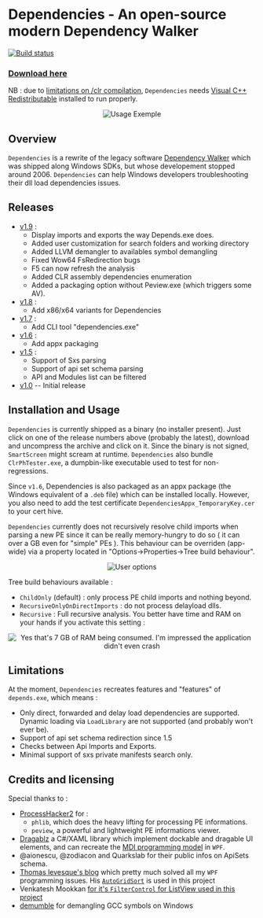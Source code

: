 # Dependencies - An open-source modern Dependency Walker
[![Build status](https://ci.appveyor.com/api/projects/status/wtr5v8ksndbkkqxg?svg=true)](https://ci.appveyor.com/project/lucasg/dependencies)

### [Download here](https://github.com/lucasg/Dependencies/releases/download/v1.9/Dependencies_x64_Release.zip)

NB : due to [limitations on /clr compilation](https://msdn.microsoft.com/en-us/library/ffkc918h.aspx), `Dependencies` needs [Visual C++  Redistributable](https://support.microsoft.com/en-us/help/2977003/the-latest-supported-visual-c-downloads) installed to run properly.

<p align="center">
<img alt="Usage Exemple" src="screenshots/UsageExemple.gif"/>
</p>


## Overview
`Dependencies` is a rewrite of the legacy software [Dependency Walker](http://www.dependencywalker.com/) which was shipped along Windows SDKs, but whose developement stopped around 2006.
`Dependencies` can help Windows developers troubleshooting their dll load dependencies issues.

## Releases
* [v1.9](https://github.com/lucasg/Dependencies/releases/download/v1.9/Dependencies_x64_Release.zip) :
	* Display imports and exports the way Depends.exe does.
	* Added user customization for search folders and working directory
	* Added LLVM demangler to availables symbol demangling
	* Fixed Wow64 FsRedirection bugs
	* F5 can now refresh the analysis
	* Added CLR assembly dependencies enumeration
	* Added a packaging option without Peview.exe (which triggers some AV).
* [v1.8](https://github.com/lucasg/Dependencies/releases/download/v1.8/Dependencies_x64_Release.zip) :
	* Add x86/x64 variants for Dependencies
* [v1.7](https://github.com/lucasg/Dependencies/releases/download/v1.7/Dependencies.zip) :
	* Add CLI tool "dependencies.exe"
* [v1.6](https://github.com/lucasg/Dependencies/releases/download/v1.6/Dependencies.zip) :
	* Add appx packaging
* [v1.5](https://github.com/lucasg/Dependencies/releases/download/v1.5/Dependencies.zip) :
	* Support of Sxs parsing
	* Support of api set schema parsing
	* API and Modules list can be filtered
* [v1.0](https://github.com/lucasg/Dependencies/releases/download/v1.0/Dependencies.zip) -- Initial release


## Installation and Usage

`Dependencies` is currently shipped as a binary (no installer present). Just click on one of the release numbers above (probably the latest), download and uncompress the archive and click on it.
Since the binary is not signed, `SmartScreen` might scream at runtime. `Dependencies` also bundle `ClrPhTester.exe`, a dumpbin-like executable used to test for non-regressions.

Since `v1.6`, Dependencies is also packaged as an appx package (the Windows equivalent of a `.deb` file) which can be installed locally. However, you also need to add the test certificate `DependenciesAppx_TemporaryKey.cer` to your cert hive.

`Dependencies` currently does not recursively resolve child imports when parsing a new PE since it can be really memory-hungry to do so ( it can over a GB even for "simple" PEs ). This behaviour can be overriden (app-wide) via a property located in "Options->Properties->Tree build behaviour".

<p align="center">
<img alt="User options" src="screenshots/UserOptions.png"/>
</p>

Tree build behaviours available :

* `ChildOnly` (default) : only process PE child imports and nothing beyond.
* `RecursiveOnlyOnDirectImports`  : do not process delayload dlls.
* `Recursive` : Full recursive analysis. You better have time and RAM on your hands if you activate this setting :

<p align="center">
<img alt="Yes that's 7 GB of RAM being consumed. I'm impressed the application didn't even crash" src="screenshots/RamEater.PNG"/>
</p>


## Limitations

At the moment, `Dependencies` recreates features and "features" of `depends.exe`, which means :

* Only direct, forwarded and delay load dependencies are supported. Dynamic loading via `LoadLibrary` are not supported (and probably won't ever be).
* Support of api set schema redirection since 1.5
* Checks between Api Imports and Exports. 
* Minimal support of sxs private manifests search only.


## Credits and licensing

Special thanks to :

* [ProcessHacker2](https://github.com/processhacker2/processhacker) for :
  * `phlib`, which does the heavy lifting for processing PE informations.
  * `peview`, a powerful and lightweight PE informations viewer.
* [Dragablz](https://github.com/ButchersBoy/Dragablz) a C#/XAML library which implement dockable and dragable UI elements, and can recreate the [MDI programming model](https://en.wikipedia.org/wiki/Multiple_document_interface) in `WPF`.
* @aionescu, @zodiacon and Quarkslab for their public infos on ApiSets schema.
* [Thomas levesque's blog](https://www.thomaslevesque.com) which pretty much solved all my `WPF` programming issues. His [`AutoGridSort`](http://www.thomaslevesque.com/2009/08/04/wpf-automatically-sort-a-gridview-continued/) is used in this project 
* Venkatesh Mookkan [for it's `FilterControl` for ListView used in this project](https://www.codeproject.com/Articles/170095/WPF-Custom-Control-FilterControl-for-ListBox-ListV)
* [demumble](https://github.com/nico/demumble) for demangling GCC symbols on Windows
